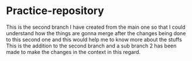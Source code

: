 # Practice-repository
This is the second branch I have created from the main one so that I could understand how the things are gonna merge after the changes being done to this second one and this would help me to know more about the stuffs
This is the addition to the second branch and a sub branch 2 has been made to make the changes in the context in this regard.
